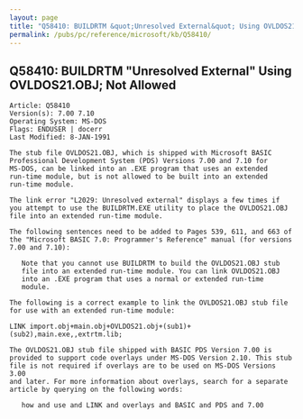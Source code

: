 ```yaml
---
layout: page
title: "Q58410: BUILDRTM &quot;Unresolved External&quot; Using OVLDOS21.OBJ; Not Allowed"
permalink: /pubs/pc/reference/microsoft/kb/Q58410/
---
```


## Q58410: BUILDRTM &quot;Unresolved External&quot; Using OVLDOS21.OBJ; Not Allowed

	Article: Q58410
	Version(s): 7.00 7.10
	Operating System: MS-DOS
	Flags: ENDUSER | docerr
	Last Modified: 8-JAN-1991
	
	The stub file OVLDOS21.OBJ, which is shipped with Microsoft BASIC
	Professional Development System (PDS) Versions 7.00 and 7.10 for
	MS-DOS, can be linked into an .EXE program that uses an extended
	run-time module, but is not allowed to be built into an extended
	run-time module.
	
	The link error "L2029: Unresolved external" displays a few times if
	you attempt to use the BUILDRTM.EXE utility to place the OVLDOS21.OBJ
	file into an extended run-time module.
	
	The following sentences need to be added to Pages 539, 611, and 663 of
	the "Microsoft BASIC 7.0: Programmer's Reference" manual (for versions
	7.00 and 7.10):
	
	   Note that you cannot use BUILDRTM to build the OVLDOS21.OBJ stub
	   file into an extended run-time module. You can link OVLDOS21.OBJ
	   into an .EXE program that uses a normal or extended run-time
	   module.
	
	The following is a correct example to link the OVLDOS21.OBJ stub file
	for use with an extended run-time module:
	
	LINK import.obj+main.obj+OVLDOS21.obj+(sub1)+(sub2),main.exe,,extrtm.lib;
	
	The OVLDOS21.OBJ stub file shipped with BASIC PDS Version 7.00 is
	provided to support code overlays under MS-DOS Version 2.10. This stub
	file is not required if overlays are to be used on MS-DOS Versions 3.00
	and later. For more information about overlays, search for a separate
	article by querying on the following words:
	
	   how and use and LINK and overlays and BASIC and PDS and 7.00
